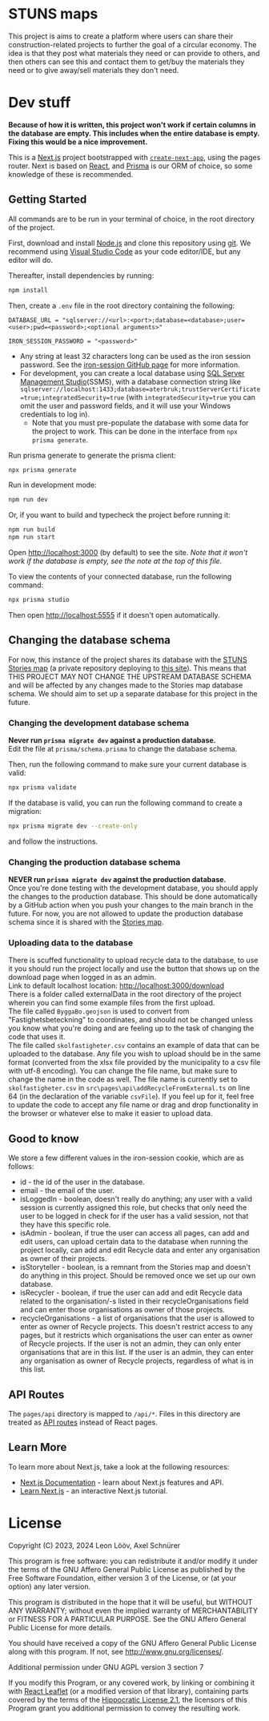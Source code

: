 # STUNS maps

This project is aims to create a platform where users can share their construction-related projects to further the goal of a circular economy.
The idea is that they post what materials they need or can provide to others, and then others can see this and contact them to get/buy the materials they need or to give away/sell materials they don't need.

# Dev stuff

**Because of how it is written, this project won't work if certain columns in the database are empty. This includes when the entire database is empty. Fixing this would be a nice improvement.**

This is a [Next.js](https://nextjs.org/) project bootstrapped with [`create-next-app`](https://github.com/vercel/next.js/tree/canary/packages/create-next-app), using the pages router.
Next is based on [React](https://reactjs.org/), and [Prisma](https://www.prisma.io/) is our ORM of choice, so some knowledge of these is recommended.

## Getting Started

All commands are to be run in your terminal of choice, in the root directory of the project.

First, download and install [Node.js](https://nodejs.org/en/download/) and clone this repository using [git](https://git-scm.com/downloads). We recommend using [Visual Studio Code](https://code.visualstudio.com/) as your code editor/IDE, but any editor will do.

Thereafter, install dependencies by running:

```bash
npm install
```

Then, create a `.env` file in the root directory containing the following:

```
DATABASE_URL = "sqlserver://<url>:<port>;database=<database>;user=<user>;pwd=<password>;<optional arguments>"

IRON_SESSION_PASSWORD = "<password>"
```

- Any string at least 32 characters long can be used as the iron session password. See the [iron-session GitHub page](https://github.com/vvo/iron-session) for more information.
- For development, you can create a local database using [SQL Server Management Studio](https://docs.microsoft.com/en-us/sql/ssms/download-sql-server-management-studio-ssms)(SSMS), with a database connection string like `sqlserver://localhost:1433;database=aterbruk;trustServerCertificate=true;integratedSecurity=true` (with `integratedSecurity=true` you can omit the user and password fields, and it will use your Windows credentials to log in).
  - Note that you must pre-populate the database with some data for the project to work. This can be done in the interface from `npx prisma generate`.

Run prisma generate to generate the prisma client:

```bash
npx prisma generate
```

Run in development mode:

```bash
npm run dev
```

Or, if you want to build and typecheck the project before running it:

```bash
npm run build
npm run start
```

Open [http://localhost:3000](http://localhost:3000) (by default) to see the site. *Note that it won't work if the database is empty, see the note at the top of this file.*

To view the contents of your connected database, run the following command:

```bash
npx prisma studio
```

Then open [http://localhost:5555](http://localhost:5555) if it doesn't open automatically.

## Changing the database schema

For now, this instance of the project shares its database with the [STUNS Stories map](https://github.com/STUNS-Uppsala/Stories) (a private repository deploying to [this site](https://maps.stuns.se)). This means that THIS PROJECT MAY NOT CHANGE THE UPSTREAM DATABASE SCHEMA and will be affected by any changes made to the Stories map database schema. We should aim to set up a separate database for this project in the future.

### Changing the development database schema
**Never run `prisma migrate dev` against a production database.**  
Edit the file at `prisma/schema.prisma` to change the database schema.

Then, run the following command to make sure your current database is valid:

```bash
npx prisma validate
```

If the database is valid, you can run the following command to create a migration:

```bash
npx prisma migrate dev --create-only
```

and follow the instructions.

### Changing the production database schema
**NEVER run `prisma migrate dev` against the production database.**  
Once you're done testing with the development database, you should apply the changes to the production database.
This should be done automatically by a GitHub action when you push your changes to the main branch in the future. For now, you are not allowed to update the production database schema since it is shared with the [Stories map](https://maps.stuns.se).

### Uploading data to the database

There is scuffed functionality to upload recycle data to the database, to use it you should run the project locally and use the button that shows up on the download page when logged in as an admin.  
Link to default localhost location: [http://localhost:3000/download](http://localhost:3000/download)  
There is a folder called externalData in the root directory of the project wherein you can find some example files from the first upload.  
The file called `ByggaBo.geojson` is used to convert from "Fastighetsbeteckning" to coordinates, and should not be changed unless you know what you're doing and are feeling up to the task of changing the code that uses it.  
The file called `skolfastigheter.csv` contains an example of data that can be uploaded to the database. Any file you wish to upload should be in the same format (converted from the xlsx file provided by the municipality to a csv file with utf-8 encoding). You can change the file name, but make sure to change the name in the code as well. The file name is currently set to `skolfastigheter.csv` in `src\pages\api\addRecycleFromExternal.ts` on line 64 (in the declaration of the variable `csvFile`). If you feel up for it, feel free to update the code to accept any file name or drag and drop functionality in the browser or whatever else to make it easier to upload data.

## Good to know

We store a few different values in the iron-session cookie, which are as follows:
- id - the id of the user in the database.
- email - the email of the user.
- isLoggedIn - boolean, doesn't really do anything; any user with a valid session is currently assigned this role, but checks that only need the user to be logged in check for if the user has a valid session, not that they have this specific role.
- isAdmin - boolean, if true the user can access all pages, can add and edit users, can upload certain data to the database when running the project locally, can add and edit Recycle data and enter any organisation as owner of their projects.
- isStoryteller - boolean, is a remnant from the Stories map and doesn't do anything in this project. Should be removed once we set up our own database.
- isRecycler - boolean, if true the user can add and edit Recycle data related to the organisation/-s listed in their recycleOrganisations field and can enter those organisations as owner of those projects.
- recycleOrganisations - a list of organisations that the user is allowed to enter as owner of Recycle projects. This doesn't restrict access to any pages, but it restricts which organisations the user can enter as owner of Recycle projects. If the user is not an admin, they can only enter organisations that are in this list. If the user is an admin, they can enter any organisation as owner of Recycle projects, regardless of what is in this list.

## API Routes

The `pages/api` directory is mapped to `/api/*`. Files in this directory are treated as [API routes](https://nextjs.org/docs/api-routes/introduction) instead of React pages.

## Learn More

To learn more about Next.js, take a look at the following resources:

- [Next.js Documentation](https://nextjs.org/docs) - learn about Next.js features and API.
- [Learn Next.js](https://nextjs.org/learn) - an interactive Next.js tutorial.

# License
Copyright (C) 2023, 2024 Leon Lööv, Axel Schnürer

This program is free software: you can redistribute it and/or modify it under the terms of the GNU Affero General Public License as published by the Free Software Foundation, either version 3 of the License, or (at your option) any later version.

This program is distributed in the hope that it will be useful, but WITHOUT ANY WARRANTY; without even the implied warranty of MERCHANTABILITY or FITNESS FOR A PARTICULAR PURPOSE.  See the GNU Affero General Public License for more details.

You should have received a copy of the GNU Affero General Public License along with this program.  If not, see <http://www.gnu.org/licenses/>.

Additional permission under GNU AGPL version 3 section 7

If you modify this Program, or any covered work, by linking or combining it with [React Leaflet](https://react-leaflet.js.org/) (or a modified version of that library), containing parts covered by the terms of the [Hippocratic License 2.1](https://firstdonoharm.dev/version/2/1/license/), the licensors of this Program grant you additional permission to convey the resulting work.